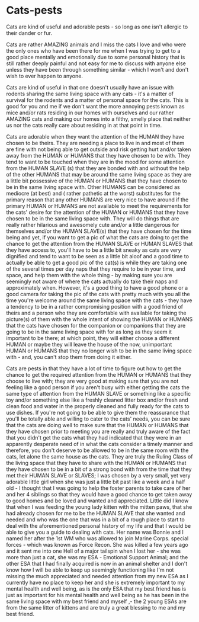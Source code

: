 # Cats-pests
Cats are kind of useful and adorable pests - so long as one isn't allergic to their dander or fur.

Cats are rather AMAZING animals and I miss the cats I love and who were the only ones who have been there for me when I was trying to get to a good place mentally and emotionally due to some personal history that is still rather deeply painful and not easy for me to discuss with anyone else unless they have been through something similar - which I won't and don't wish to ever happen to anyone. 

Cats are kind of useful in that one doesn't usually have an issue with rodents sharing the same living space with any cats - it's a matter of survival for the rodents and a matter of personal space for the cats.  This is good for you and me if we don't want the more annoying pests known as mice and/or rats residing in our homes with ourselves and our rather AMAZING cats and making our homes into a filthy, smelly place that neither us nor the cats really care about residing in at that point in time.

Cats are adorable when they want the attention of the HUMAN they have chosen to be theirs. They are needing a place to live in and most of them are fine with not being able to get outside and risk getting hurt and/or taken away from the HUMAN or HUMANS that they have chosen to be with.  They tend to want to be touched when they are in the mood for some attention from the HUMAN SLAVE (s) that they are bonded with and without the help of the other HUMANS that may be around the same living space as they are a little bit possessive of the HUMAN or HUMANS that they have chosen to be in the same living space with. Other HUMANS can be considered as mediocre (at best) and ( rather pathetic at the worst) substitutes for the primary reason that any other HUMANS are very nice to have around if the primary HUMAN or HUMANS are not available to meet the requirements for the cats' desire for the attention of the HUMAN or HUMANS that they have chosen to be in the same living space with. They will do things that are really rather hilarious and awesomely cute and/or a little dangerous for themselves and/or the HUMAN SLAVE(s) that they have chosen for the time being and yet, if you want to get a pic of what the cats are doing to get the chance to get the attention from the HUMAN SLAVE or HUMAN SLAVES that they have access to, you'll have to be a little bit sneaky as cats are very dignified and tend to want to be seen as a little bit aloof and a good time to actually be able to get a good pic of the cat(s) is while they are taking one of the several times per day naps that they require to be in your time, and space, and help them with the whole thing - by making sure you are seemingly not aware of where the cats actually do take their naps and approximately when. However, it's a good thing to have a good phone or a good camera for taking the pic of the cats with pretty much with you all the time you're welcome around the same living space with the cats - they have a tendency to be in a rather compromising position with a good friend of theirs and a person who they are comfortable with available for taking the picture(s) of them with the whole intent of showing the HUMAN or HUMANS that the cats have chosen for the companion or companions that they are going to be in the same living space with for as long as they seem it important to be there; at which point, they will either choose a different HUMAN or maybe they will leave the house of the now, unimportant HUMAN or HUMANS that they no longer wish to be in the same living space with - and, you can't stop them from doing it either.  

Cats are pests in that they have a lot of time to figure out how to get the chance to get the required attention from the HUMAN or HUMANS that they choose to live with; they are very good at making sure that you are not feeling like a good person if you aren't busy with either getting the cats the same type of attention from the HUMAN SLAVE or something like a specific toy and/or something else like a freshly cleaned litter box and/or fresh and clean food and water in the properly cleaned and fully ready for the cats to use dishes.  If you're not going to be able to give them the reassurance that you'll be totally able and willing to cater to the cats' needs, you can be sure that the cats are doing well to make sure that the HUMAN or HUMANS that they have chosen prior to meeting you are really and truly aware of the fact that you didn't get the cats what they had indicated that they were in an apparently desperate need of in what the cats consider a timely manner and therefore, you don't deserve to be allowed to be in the same room with the cats, let alone the same house as the cats.  They are truly the Ruling Class of the living space that they have to share with the HUMAN or HUMANS that they have chosen to be in a bit of a strong bond with from the time that they met their HUMAN SLAVE or SLAVES; I was chosen by a very small, yet very adorable little girl when she was just a little bit past like a week and a half old - I thought that I was going to help the foster parents to take care of her and her 4 siblings so that they would have a good chance to get taken away to good homes and be loved and wanted and appreciated.  Little did I know that when I was feeding the young lady kitten with the mitten paws, that she had already chosen for me to be the HUMAN SLAVE that she wanted and needed and who was the one that was in a bit of a rough place to start to deal with the aforementioned personal history of my life and that I would be able to give you a guide to dealing with cats.  Her name was Bonnie and I named her after the 1st WM who was allowed to join Marine Corps. special forces - which was known as Force Recon. She was killed a few years ago and it sent me into one Hell of a major tailspin when I lost her - she was more than just a cat, she was my ESA - Emotional Support Animal; and the other ESA that I had finally acquired is now in an animal shelter and I don't know how I will be able to keep up seemingly functioning like I'm not missing the much appreciated and needed attention from my new ESA as I currently have no place to keep her and she is extremely important to my mental health and well being, as is the only ESA that my best friend has is just as important for his mental health and well being as he has been in the same living space with my best friend and myself ,- the 2 young ESAs are from the same litter of kittens and are truly a great blessing to me and my best friend.

  
